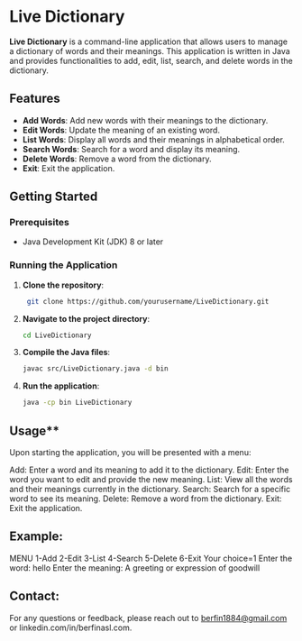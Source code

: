 # Live Dictionary

**Live Dictionary** is a command-line application that allows users to manage a dictionary of words and their meanings. This application is written in Java and provides functionalities to add, edit, list, search, and delete words in the dictionary.

## Features

- **Add Words**: Add new words with their meanings to the dictionary.
- **Edit Words**: Update the meaning of an existing word.
- **List Words**: Display all words and their meanings in alphabetical order.
- **Search Words**: Search for a word and display its meaning.
- **Delete Words**: Remove a word from the dictionary.
- **Exit**: Exit the application.

## Getting Started

### Prerequisites

- Java Development Kit (JDK) 8 or later

### Running the Application

1. **Clone the repository**:
   ```bash
    git clone https://github.com/yourusername/LiveDictionary.git
2. **Navigate to the project directory**:
   ```bash
   cd LiveDictionary
3. **Compile the Java files**:
   ```bash
   javac src/LiveDictionary.java -d bin
4. **Run the application**:
   ```bash
   java -cp bin LiveDictionary

## Usage**
Upon starting the application, you will be presented with a menu:

Add: Enter a word and its meaning to add it to the dictionary.
Edit: Enter the word you want to edit and provide the new meaning.
List: View all the words and their meanings currently in the dictionary.
Search: Search for a specific word to see its meaning.
Delete: Remove a word from the dictionary.
Exit: Exit the application.

## Example:
MENU
1-Add
2-Edit
3-List
4-Search
5-Delete
6-Exit
Your choice=1
Enter the word: hello
Enter the meaning: A greeting or expression of goodwill

## Contact:
For any questions or feedback, please reach out to berfin1884@gmail.com or linkedin.com/in/berfinasl.com.
